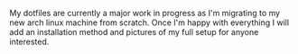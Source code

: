 My dotfiles are currently a major work in progress as I'm migrating to my new arch linux machine from scratch. Once I'm happy with everything I will add an installation method and pictures of my full setup for anyone interested.
